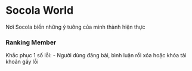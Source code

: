 # Socola World
Nơi Socola biến những ý tưởng của mình thành hiện thực

<h3>Ranking Member</h3>
Khắc phục 1 số lỗi:
- Người dùng đăng bài, bình luận rồi xóa hoặc khóa tài khoản gây lỗi